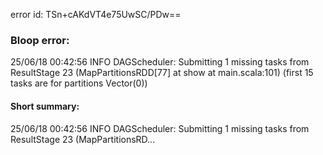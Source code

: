 error id: TSn+cAKdVT4e75UwSC/PDw==
### Bloop error:

25/06/18 00:42:56 INFO DAGScheduler: Submitting 1 missing tasks from ResultStage 23 (MapPartitionsRDD[77] at show at main.scala:101) (first 15 tasks are for partitions Vector(0))
#### Short summary: 

25/06/18 00:42:56 INFO DAGScheduler: Submitting 1 missing tasks from ResultStage 23 (MapPartitionsRD...
